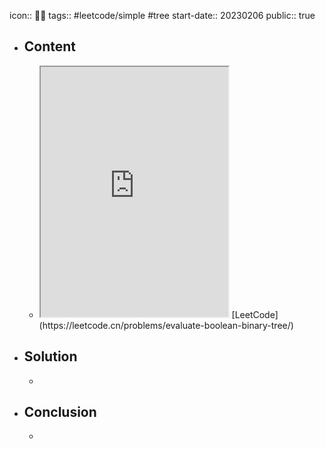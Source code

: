 icon:: 👨‍💻
tags:: #leetcode/simple #tree
start-date:: 20230206
public:: true

- ## Content
  - <iframe src="https://leetcode.cn/problems/evaluate-boolean-binary-tree" style="height: 400px"></iframe>
    [LeetCode](https://leetcode.cn/problems/evaluate-boolean-binary-tree/)
- ## Solution
  -
- ## Conclusion
  -